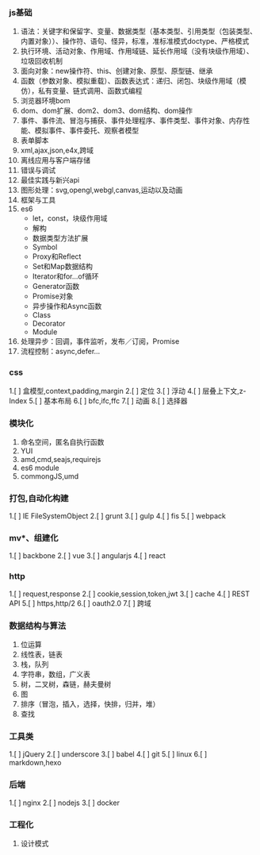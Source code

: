 ### js基础
1. 语法：关键字和保留字、变量、数据类型（基本类型、引用类型（包装类型、内置对象））、操作符、语句、怪异，标准，准标准模式doctype、严格模式
2. 执行环境、活动对象、作用域、作用域链、延长作用域（没有块级作用域）、垃圾回收机制
3. 面向对象：new操作符、this、创建对象、原型、原型链、继承
4. 函数（参数对象、模拟重载）、函数表达式：递归、闭包、块级作用域（模仿），私有变量、链式调用、函数式编程
5. 浏览器环境bom
6. dom、dom扩展、dom2、dom3、dom结构、dom操作
7. 事件、事件流、冒泡与捕获、事件处理程序、事件类型、事件对象、内存性能、模拟事件、事件委托、观察者模型
8. 表单脚本
9. xml,ajax,json,e4x,跨域
10. 离线应用与客户端存储
11. 错误与调试
12. 最佳实践与新兴api
13. 图形处理：svg,opengl,webgl,canvas,运动以及动画
14. 框架与工具
15. es6
    - let，const，块级作用域
    - 解构
    - 数据类型方法扩展
    - Symbol
    - Proxy和Reflect
    - Set和Map数据结构
    - Iterator和for...of循环
    - Generator函数
    - Promise对象
    - 异步操作和Async函数
    - Class
    - Decorator
    - Module
16. 处理异步：回调，事件监听，发布／订阅，Promise
17. 流程控制：async,defer...

### css
1.[ ] 盒模型,context,padding,margin
2.[ ] 定位
3.[ ] 浮动
4.[ ] 层叠上下文,z-Index
5.[ ] 基本布局
6.[ ] bfc,ifc,ffc
7.[ ] 动画
8.[ ] 选择器

### 模块化
1. 命名空间，匿名自执行函数
2. YUI
3. amd,cmd,seajs,requirejs
4. es6 module
5. commongJS,umd


### 打包,自动化构建
1.[ ] IE FileSystemObject
2.[ ] grunt
3.[ ] gulp
4.[ ] fis
5.[ ] webpack

### mv*、组建化
1.[ ] backbone
2.[ ] vue
3.[ ] angularjs
4.[ ] react

### http
1.[ ] request,response
2.[ ] cookie,session,token,jwt
3.[ ] cache
4.[ ] REST API
5.[ ] https,http/2
6.[ ] oauth2.0
7.[ ] 跨域



### 数据结构与算法
1. 位运算
2. 线性表，链表
3. 栈，队列
4. 字符串，数组，广义表
5. 树，二叉树，森链，赫夫曼树
6. 图
7. 排序（冒泡，插入，选择，快排，归并，堆）
8. 查找

### 工具类
1.[ ] jQuery
2.[ ] underscore
3.[ ] babel
4.[ ] git
5.[ ] linux
6.[ ] markdown,hexo

### 后端
1.[ ] nginx
2.[ ] nodejs
3.[ ] docker

### 工程化
1. 设计模式
